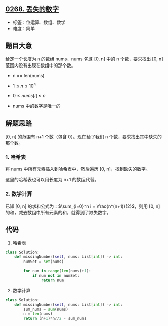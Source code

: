 ## [0268. 丢失的数字](https://leetcode-cn.com/problems/missing-number/)

- 标签：位运算、数组、数学
- 难度：简单

## 题目大意

给定一个长度为 n 的数组 nums，nums 包含 [0, n] 中的 n 个数，要求找出 [0, n] 范围内没有出现在数组中的那个数。

- n == len(nums)

- $1 \le n \le 10^4$

- $0 \le nums[i] \le n$

- nums 中的数字是唯一的

  

## 解题思路

[0, n] 的范围有 n+1 个数（包含 0）。现在给了我们 n 个数，要求找出其中缺失的那个数。

### 1. 哈希表

将 nums 中所有元素插入到哈希表中，然后遍历 [0, n]，找到缺失的数字。

这里的哈希表也可以用长度为 n+1 的数组代替。

### 2. 数学计算

已知 [0, n] 的求和公式为：$\sum_{i=0}^n i = \frac{n*(n+1)}{2}$，则用 [0, n] 的和，减去数组中所有元素的和，就得到了缺失数字。

## 代码

1. 哈希表
```Python
class Solution:
    def missingNumber(self, nums: List[int]) -> int:
        numSet = set(nums)

        for num in range(len(nums)+1):
            if num not in numSet:
                return num
```

2. 数学计算
```Python
class Solution:
    def missingNumber(self, nums: List[int]) -> int:
        sum_nums = sum(nums)
        n = len(nums)
        return (n+1)*n//2 - sum_nums
```

